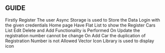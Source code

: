 ## GUIDE
Firstly Register The user Async Storage is used to Store the Data
Login with the given credentials
Home page Have Flat List to show the Register Cars List
Edit Delete and Add Functionality is Performed 
On Update the registration number cannot be change
On Add Car the duplication of Registration Number is not Allowed
Vector Icon Library is used to display icon